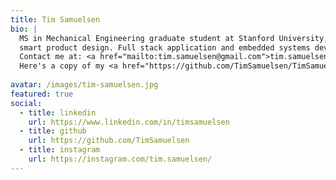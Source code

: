 ```yaml
---
title: Tim Samuelsen
bio: |
  MS in Mechanical Engineering graduate student at Stanford University, specializing in mechatronics and 
  smart product design. Full stack application and embedded systems developer for advanced CLIP 3D printers at the DeSimone Research Group.<br>
  Contact me at: <a href="mailto:tim.samuelsen@gmail.com">tim.samuelsen@gmail.com</a><br>
  Here's a copy of my <a href="https://github.com/TimSamuelsen/TimSamuelsen/blob/main/Resume-Tim.pdf">resume</a>
 
avatar: /images/tim-samuelsen.jpg
featured: true
social:
  - title: linkedin
    url: https://www.linkedin.com/in/timsamuelsen
  - title: github
    url: https://github.com/TimSamuelsen
  - title: instagram
    url: https://instagram.com/tim.samuelsen/
---
```

